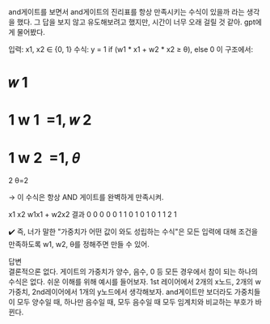 and게이트를 보면서 and게이트의 진리표를 항상 만족시키는 수식이 있을까 라는 생각을 했다. 그 답을 보지 않고 유도해보려고 했지만, 시간이 너무 오래 걸릴 것 같아. gpt에게 물어봤다. 

입력: x1, x2 ∈ {0, 1}
수식: y = 1 if (w1 * x1 + w2 * x2 ≥ θ), else 0
이 구조에서:

𝑤
1
=
1
w 
1
​
 =1, 
𝑤
2
=
1
w 
2
​
 =1, 
𝜃
=
2
θ=2

→ 이 수식은 항상 AND 게이트를 완벽하게 만족시켜.

x1	x2	w1x1 + w2x2	결과
0	0	0	0
0	1	1	0
1	0	1	0
1	1	2	1

✔️ 즉, 너가 말한 "가중치가 어떤 값이 와도 성립하는 수식"은
모든 입력에 대해 조건을 만족하도록 w1, w2, θ를 정해주면 만들 수 있어.


답변  
결론적으론 없다.
게이트의 가중치가 양수, 음수, 0 등 모든 경우에서 참이 되는 하나의 수식은 없다. 쉬운 이해를 위해 예시를 들어보자. 
1st 레이어에서 2개의 x노드, 2개의 w 가중치, 2nd레이어에서 1개의 y노드에서 생각해보자. 
and게이트만 보더라도 가중치들이 모두 양수일 때, 하나만 음수일 때, 모두 음수일 때 모두 임계치와 비교하는 부호가 바뀐다.
